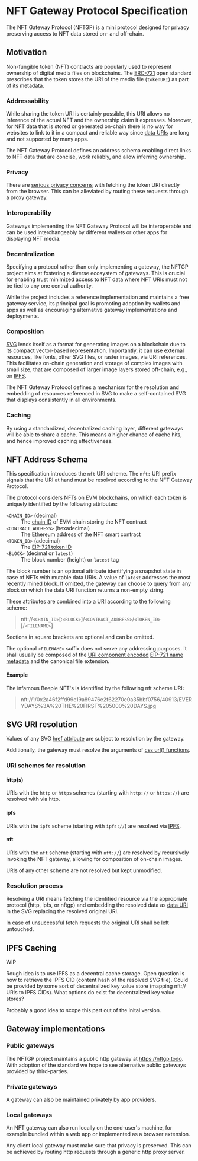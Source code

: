 # NFT Gateway Protocol Specification

The NFT Gateway Protocol (NFTGP) is a mini protocol designed for privacy preserving access to NFT data stored on- and off-chain.

## Motivation

Non-fungible token (NFT) contracts are popularly used to represent ownership of digital media files on blockchains.
The [ERC-721](https://eips.ethereum.org/EIPS/eip-721) open standard prescribes that the token stores the URI of the media file (`tokenURI`) as part of its metadata.

### Addressability

While sharing the token URI is certainly possible, this URI allows no inference of the actual NFT and the ownership claim it expresses.
Moreover, for NFT data that is stored or generated on-chain there is no way for websites to link to it in a compact and reliable way since [data URIs](https://en.wikipedia.org/wiki/Data_URI_scheme) are long and not supported by many apps.

The NFT Gateway Protocol defines an address schema enabling direct links to NFT data that are concise, work reliably, and allow inferring ownership.

### Privacy

There are [serious privacy concerns](https://medium.com/@alxlpsc/critical-privacy-vulnerability-getting-exposed-by-metamask-693c63c2ce94) with fetching the token URI directly from the browser.
This can be alleviated by routing these requests through a proxy gateway.

### Interoperability

Gateways implementing the NFT Gateway Protocol will be interoperable and can be used interchangeably by different wallets or other apps for displaying NFT media.

### Decentralization

Specifying a protocol rather than only implementing a gateway, the NFTGP project aims at fostering a diverse ecosystem of gateways.
This is crucial for enabling trust minimized access to NFT data where NFT URIs must not be tied to any one central authority.

While the project includes a reference implementation and maintains a free gateway service, its principal goal is promoting adoption by wallets and apps as well as encouraging alternative gateway implementations and deployments.

### Composition

[SVG](https://www.w3.org/TR/SVG/) lends itself as a format for generating images on a blockchain due to its compact vector-based representation.
Importantly, it can use external resources, like fonts, other SVG files, or raster images, via URI references.
This facilitates on-chain generation and storage of complex images with small size, that are composed of larger image layers stored off-chain, e.g., on [IPFS](https://ipfs.io).

The NFT Gateway Protocol defines a mechanism for the resolution and embedding of resources referenced in SVG to make a self-contained SVG that displays consistently in all environments.

### Caching

By using a standardized, decentralized caching layer, different gateways will be able to share a cache.
This means a higher chance of cache hits, and hence improved caching effectiveness.


## NFT Address Schema

This specification introduces the `nft` URI scheme.
The `nft:` URI prefix signals that the URI at hand must be resolved according to the NFT Gateway Protocol.

The protocol considers NFTs on EVM blockchains, on which each token is uniquely identified by the following attributes:

<dl>
  <dt><code>&lt;CHAIN_ID&gt;</code> (decimal)</dt>
  <dd>The <a href="https://github.com/ethereum/EIPs/blob/master/EIPS/eip-155.md">chain ID</a> of EVM chain storing the NFT contract</dd>
  <dt><code>&lt;CONTRACT_ADDRESS&gt;</code> (hexadecimal)</dt>
  <dd>The Ethereum address of the NFT smart contract</dd>
  <dt><code>&lt;TOKEN_ID&gt;</code> (adecimal)</dt>
  <dd>The <a href="https://eips.ethereum.org/EIPS/eip-721">EIP-721 token ID</a></dd>
  <dt><code>&lt;BLOCK&gt;</code> (decimal or <code>latest</code>)</dt>
  <dd>The block number (height) or <code>latest</code> tag</dd>
</dl>

The block number is an optional attribute identifying a snapshot state in case of NFTs with mutable data URIs.
A value of `latest` addresses the most recently mined block.
If omitted, the gateway can choose to query from any block on which the data URI function returns a non-empty string. 

These attributes are combined into a URI according to the following scheme:

> nft://`<CHAIN_ID>`\[:`<BLOCK>`\]/`<CONTRACT_ADDRESS>`/`<TOKEN_ID>`\[/`<FILENAME>`\]

Sections in square brackets are optional and can be omitted.

The optional `<FILENAME>` suffix does not serve any addressing purposes.
It shall usually be composed of the [URI component encoded](https://developer.mozilla.org/en-US/docs/Web/JavaScript/Reference/Global_Objects/encodeURIComponent) [EIP-721 name metadata](https://eips.ethereum.org/EIPS/eip-721) and the canonical file extension.

#### Example

The infamous Beeple NFT's is identified by the following nft scheme URI:

> nft://1/0x2a46f2ffd99e19a89476e2f62270e0a35bbf0756/40913/EVERYDAYS%3A%20THE%20FIRST%205000%20DAYS.jpg

## SVG URI resolution

Values of any SVG [href attribute](https://developer.mozilla.org/en-US/docs/Web/SVG/Attribute/href) are subject to resolution by the gateway.

Additionally, the gateway must resolve the arguments of [css url() functions](https://developer.mozilla.org/en-US/docs/Web/CSS/url).

### URI schemes for resolution

#### http(s)

URIs with the `http` or `https` schemes (starting with `http://` or `https://`) are resolved with via http.

#### ipfs

URIs with the `ipfs` scheme (starting with `ipfs://`) are resolved via [IPFS](https://ipfs.io).

#### nft

URIs with the `nft` scheme (starting with `nft://`) are resolved by recursively invoking the NFT gateway, allowing for composition of on-chain images.

URIs of any other scheme are not resolved but kept unmodified.

### Resolution process

Resolving a URI means fetching the identified resource via the appropriate protocol (http, ipfs, or nftgp) and embedding the resolved data as [data URI](https://en.wikipedia.org/wiki/Data_URI_scheme) in the SVG replacing the resolved original URI.

In case of unsuccessful fetch requests the original URI shall be left untouched.

## IPFS Caching

WIP

Rough idea is to use IPFS as a decentral cache storage.
Open question is how to retrieve the IPFS CID (content hash of the resolved SVG file).
Could be provided by some sort of decentralized key value store (mapping nft:// URIs to IPFS CIDs).
What options do exist for decentralized key value stores?

Probably a good idea to scope this part out of the inital version.

## Gateway implementations

### Public gateways

The NFTGP project maintains a public http gateway at https://nftgp.todo.
With adoption of the standard we hope to see alternative public gateways provided by third-parties.

### Private gateways

A gateway can also be maintained privately by app providers.

### Local gateways

An NFT gateway can also run locally on the end-user's machine, for example bundled within a web app or implemented as a browser extension.

Any client local gateway must make sure that privacy is preserved.
This can be achieved by routing http requests through a generic http proxy server.

